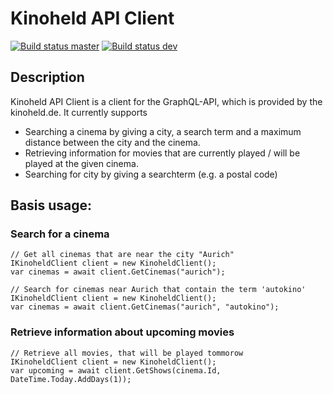 # Kinoheld API Client

[![Build status master](https://ci.appveyor.com/api/projects/status/b982ewnsagvbyd5i?svg=true&passingText=master%20-%20passing&failingText=master%20-%20failing&pendingText=master%20-%20pending)](https://ci.appveyor.com/project/janniksam/kinoheld) 
[![Build status dev](https://ci.appveyor.com/api/projects/status/b982ewnsagvbyd5i/branch/dev?svg=true&passingText=dev%20-%20passing&failingText=dev%20-%20failing&pendingText=dev%20-%20pending)](https://ci.appveyor.com/project/janniksam/kinoheld/branch/dev)

## Description

Kinoheld API Client is a client for the GraphQL-API, which is provided by the kinoheld.de.
It currently supports
- Searching a cinema by giving a city, a search term and a maximum distance between the city and the cinema.
- Retrieving information for movies that are currently played / will be played at the given cinema.
- Searching for city by giving a searchterm (e.g. a postal code)

## Basis usage:
 
### Search for a cinema

    // Get all cinemas that are near the city "Aurich"
    IKinoheldClient client = new KinoheldClient();
    var cinemas = await client.GetCinemas("aurich");
    
    // Search for cinemas near Aurich that contain the term 'autokino'
    IKinoheldClient client = new KinoheldClient();
    var cinemas = await client.GetCinemas("aurich", "autokino");

### Retrieve information about upcoming movies

    // Retrieve all movies, that will be played tommorow
    IKinoheldClient client = new KinoheldClient();
    var upcoming = await client.GetShows(cinema.Id, DateTime.Today.AddDays(1));
    
